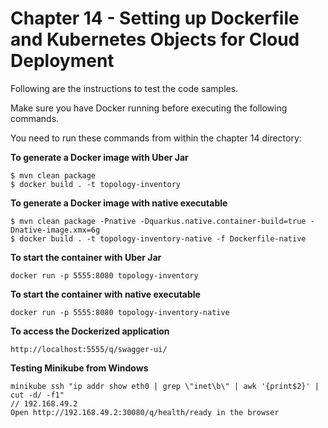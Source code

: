 # Chapter 14 - Setting up Dockerfile and Kubernetes Objects for Cloud Deployment
Following are the instructions to test the code samples.

Make sure you have Docker running before executing the following commands.

You need to run these commands from within the chapter 14 directory:

**To generate a Docker image with Uber Jar**
```
$ mvn clean package
$ docker build . -t topology-inventory
```
**To generate a Docker image with native executable**
```
$ mvn clean package -Pnative -Dquarkus.native.container-build=true -Dnative-image.xmx=6g
$ docker build . -t topology-inventory-native -f Dockerfile-native
```
**To start the container with Uber Jar**
```
docker run -p 5555:8080 topology-inventory
```
**To start the container with native executable**
```
docker run -p 5555:8080 topology-inventory-native
```
**To access the Dockerized application**
```
http://localhost:5555/q/swagger-ui/
```

**Testing Minikube from Windows**
```
minikube ssh "ip addr show eth0 | grep \"inet\b\" | awk '{print$2}' | cut -d/ -f1"
// 192.168.49.2
Open http://192.168.49.2:30080/q/health/ready in the browser
```